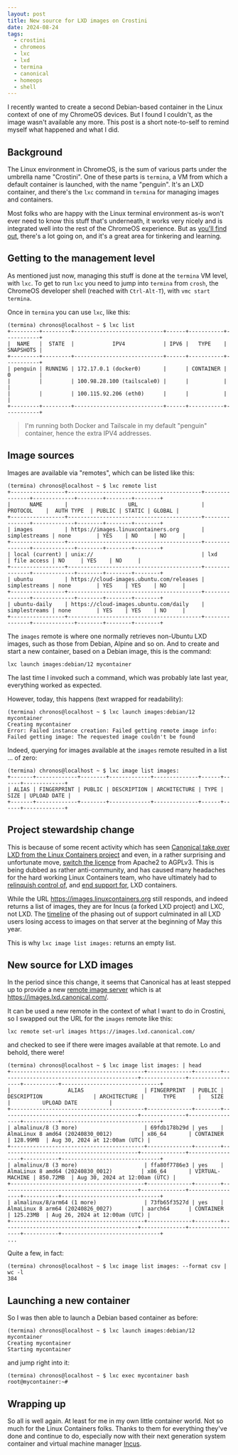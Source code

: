 ```yaml
---
layout: post
title: New source for LXD images on Crostini
date: 2024-08-24
tags:
  - crostini
  - chromeos
  - lxc
  - lxd
  - termina
  - canonical
  - homeops
  - shell
---
```

I recently wanted to create a second Debian-based container in the Linux context of one of my ChromeOS devices. But I found I couldn't, as the image wasn't available any more. This post is a short note-to-self to remind myself what happened and what I did.

## Background

The Linux environment in ChromeOS, is the sum of various parts under the umbrella name "Crostini". One of these parts is `termina`, a VM from which a default container is launched, with the name "penguin". It's an LXD container, and there's the `lxc` command in `termina` for managing images and containers.

Most folks who are happy with the Linux terminal environment as-is won't ever need to know this stuff that's underneath, it works very nicely and is integrated well into the rest of the ChromeOS experience. But as [you'll find out](https://chromium.googlesource.com/chromiumos/docs/+/master/containers_and_vms.md), there's a lot going on, and it's a great area for tinkering and learning.

## Getting to the management level

As mentioned just now, managing this stuff is done at the `termina` VM level, with `lxc`. To get to run `lxc` you need to jump into `termina` from `crosh`, the ChromeOS developer shell (reached with `Ctrl-Alt-T`), with `vmc start termina`.

Once in `termina` you can use `lxc`, like this:

```shell
(termina) chronos@localhost ~ $ lxc list
+---------+---------+----------------------------+------+-----------+-----------+
|  NAME   |  STATE  |            IPV4            | IPV6 |   TYPE    | SNAPSHOTS |
+---------+---------+----------------------------+------+-----------+-----------+
| penguin | RUNNING | 172.17.0.1 (docker0)       |      | CONTAINER | 0         |
|         |         | 100.98.28.100 (tailscale0) |      |           |           |
|         |         | 100.115.92.206 (eth0)      |      |           |           |
+---------+---------+----------------------------+------+-----------+-----------+
```

> I'm running both Docker and Tailscale in my default "penguin" container, hence the extra IPV4 addresses.

## Image sources

Images are available via "remotes", which can be listed like this:

```shell
(termina) chronos@localhost ~ $ lxc remote list
+-----------------+------------------------------------------+---------------+-------------+--------+--------+--------+
|      NAME       |                   URL                    |   PROTOCOL    |  AUTH TYPE  | PUBLIC | STATIC | GLOBAL |
+-----------------+------------------------------------------+---------------+-------------+--------+--------+--------+
| images          | https://images.linuxcontainers.org       | simplestreams | none        | YES    | NO     | NO     |
+-----------------+------------------------------------------+---------------+-------------+--------+--------+--------+
| local (current) | unix://                                  | lxd           | file access | NO     | YES    | NO     |
+-----------------+------------------------------------------+---------------+-------------+--------+--------+--------+
| ubuntu          | https://cloud-images.ubuntu.com/releases | simplestreams | none        | YES    | YES    | NO     |
+-----------------+------------------------------------------+---------------+-------------+--------+--------+--------+
| ubuntu-daily    | https://cloud-images.ubuntu.com/daily    | simplestreams | none        | YES    | YES    | NO     |
+-----------------+------------------------------------------+---------------+-------------+--------+--------+--------+
```

The `images` remote is where one normally retrieves non-Ubuntu LXD images, such as those from Debian, Alpine and so on. And to create and start a new container, based on a Debian image, this is the command:

```shell
lxc launch images:debian/12 mycontainer
```

The last time I invoked such a command, which was probably late last year, everything worked as expected.

However, today, this happens (text wrapped for readability):

```shell
(termina) chronos@localhost ~ $ lxc launch images:debian/12 mycontainer
Creating mycontainer
Error: Failed instance creation: Failed getting remote image info:
Failed getting image: The requested image couldn't be found
```

Indeed, querying for images available at the `images` remote resulted in a list ... of zero:

```shell
(termina) chronos@localhost ~ $ lxc image list images:
+-------+-------------+--------+-------------+--------------+------+------+-------------+
| ALIAS | FINGERPRINT | PUBLIC | DESCRIPTION | ARCHITECTURE | TYPE | SIZE | UPLOAD DATE |
+-------+-------------+--------+-------------+--------------+------+------+-------------+
```

## Project stewardship change

This is because of some recent activity which has seen [Canonical take over LXD from the Linux Containers project](https://linuxcontainers.org/lxd/) and even, in a rather surprising and unfortunate move, [switch the licence](https://discuss.linuxcontainers.org/t/lxd-has-been-re-licensed-and-is-now-under-a-cla/18454) from Apache2 to AGPLv3. This is being dubbed as rather anti-community, and has caused many headaches for the hard working Linux Containers team, who have ultimately had to [relinquish control of](https://discuss.linuxcontainers.org/t/lxd-is-no-longer-part-of-the-linux-containers-project/17593), and [end support for](https://discuss.linuxcontainers.org/t/important-notice-for-lxd-users-image-server/18479), LXD containers.

While the URL <https://images.linuxcontainers.org> still responds, and indeed returns a list of images, they are for Incus (a forked LXD project) and LXC, not LXD. The [timeline](https://discuss.linuxcontainers.org/t/important-notice-for-lxd-users-image-server/18479#timeline-3) of the phasing out of support culminated in all LXD users losing access to images on that server at the beginning of May this year.

This is why `lxc image list images:` returns an empty list.

## New source for LXD images

In the period since this change, it seems that Canonical has at least stepped up to provide a new [remote image server](https://documentation.ubuntu.com/lxd/en/latest/reference/remote_image_servers/) which is at <https://images.lxd.canonical.com/>.

It can be used a new remote in the context of what I want to do in Crostini, so I swapped out the URL for the `images` remote like this:

```shell
lxc remote set-url images https://images.lxd.canonical.com/
```

and checked to see if there were images available at that remote. Lo and behold, there were!

```shell
(termina) chronos@localhost ~ $ lxc image list images: | head
+------------------------------------------+--------------+--------+-------------------------------------------+--------------+-----------------+-----------+-------------------------------+
|                  ALIAS                   | FINGERPRINT  | PUBLIC |                DESCRIPTION                | ARCHITECTURE |      TYPE       |   SIZE    |          UPLOAD DATE          |
+------------------------------------------+--------------+--------+-------------------------------------------+--------------+-----------------+-----------+-------------------------------+
| almalinux/8 (3 more)                     | 69fdb178b29d | yes    | AlmaLinux 8 amd64 (20240830_0012)         | x86_64       | CONTAINER       | 128.99MB  | Aug 30, 2024 at 12:00am (UTC) |
+------------------------------------------+--------------+--------+-------------------------------------------+--------------+-----------------+-----------+-------------------------------+
| almalinux/8 (3 more)                     | ffa80f7786e3 | yes    | AlmaLinux 8 amd64 (20240830_0012)         | x86_64       | VIRTUAL-MACHINE | 850.72MB  | Aug 30, 2024 at 12:00am (UTC) |
+------------------------------------------+--------------+--------+-------------------------------------------+--------------+-----------------+-----------+-------------------------------+
| almalinux/8/arm64 (1 more)               | 73fb65f3527d | yes    | AlmaLinux 8 arm64 (20240826_0027)         | aarch64      | CONTAINER       | 125.23MB  | Aug 26, 2024 at 12:00am (UTC) |
+------------------------------------------+--------------+--------+-------------------------------------------+--------------+-----------------+-----------+-------------------------------+
...
```

Quite a few, in fact:

```shell
(termina) chronos@localhost ~ $ lxc image list images: --format csv | wc -l
384
```

## Launching a new container

So I was then able to launch a Debian based container as before:

```shell
(termina) chronos@localhost ~ $ lxc launch images:debian/12 mycontainer
Creating mycontainer
Starting mycontainer
```

and jump right into it:

```shell
(termina) chronos@localhost ~ $ lxc exec mycontainer bash
root@mycontainer:~#
```

## Wrapping up

So all is well again. At least for me in my own little container world. Not so much for the Linux Containers folks. Thanks to them for everything they've done and continue to do, especially now with their next generation system container and virtual machine manager [Incus](https://linuxcontainers.org/incus/).
